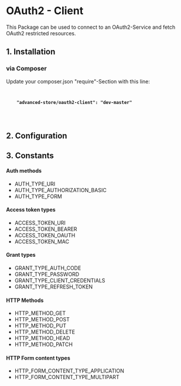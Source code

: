 <h1>OAuth2 - Client</h1>
<p>
    This Package can be used to connect to an OAuth2-Service and fetch OAuth2 restricted resources.
</p>

<h2>1. Installation</h2>

<h3>via Composer</h3>

<p>
    Update your composer.json "require"-Section with this line:
    <br />
        <code>
<p>
    <b>"advanced-store/oauth2-client": "dev-master"</b>
</p>
        </code>
</p>

<p>

</p>


<h2>2. Configuration</h2>


<h2>3. Constants</h2>

<h4>Auth methods</h4>
<ul>
    <li>AUTH_TYPE_URI</li>
    <li>AUTH_TYPE_AUTHORIZATION_BASIC</li>
    <li>AUTH_TYPE_FORM</li>
</ul>

<h4>Access token types</h4>
<ul>
    <li>ACCESS_TOKEN_URI</li>
    <li>ACCESS_TOKEN_BEARER</li>
    <li>ACCESS_TOKEN_OAUTH</li>
    <li>ACCESS_TOKEN_MAC</li>
</ul>

<h4>Grant types</h4>
<ul>
    <li>GRANT_TYPE_AUTH_CODE</li>
    <li>GRANT_TYPE_PASSWORD</li>
    <li>GRANT_TYPE_CLIENT_CREDENTIALS</li>
    <li>GRANT_TYPE_REFRESH_TOKEN</li>
</ul>

<h4>HTTP Methods</h4>
<ul>
    <li>HTTP_METHOD_GET</li>
    <li>HTTP_METHOD_POST</li>
    <li>HTTP_METHOD_PUT</li>
    <li>HTTP_METHOD_DELETE</li>
    <li>HTTP_METHOD_HEAD</li>
    <li>HTTP_METHOD_PATCH</li>
</ul>

<h4>HTTP Form content types</h4>
<ul>
    <li>HTTP_FORM_CONTENT_TYPE_APPLICATION</li>
    <li>HTTP_FORM_CONTENT_TYPE_MULTIPART</li>
</ul>